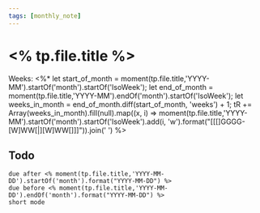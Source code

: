 ```yaml
---
tags: [monthly_note]
---
```

# <% tp.file.title %>
Weeks: <%*
let start_of_month = moment(tp.file.title,'YYYY-MM').startOf('month').startOf('IsoWeek');
let end_of_month = moment(tp.file.title,'YYYY-MM').endOf('month').startOf('IsoWeek'); 
let weeks_in_month = end_of_month.diff(start_of_month, 'weeks') + 1;
tR += Array(weeks_in_month).fill(null).map((x, i) => moment(tp.file.title,'YYYY-MM').startOf('month').startOf('IsoWeek').add(i, 'w').format("[[[]GGGG-[W]WW[|][W]WW[]]]")).join(' ') 
%>

## Todo
```tasks
due after <% moment(tp.file.title,'YYYY-MM-DD').startOf('month').format("YYYY-MM-DD") %>
due before <% moment(tp.file.title,'YYYY-MM-DD').endOf('month').format("YYYY-MM-DD") %>
short mode
```
